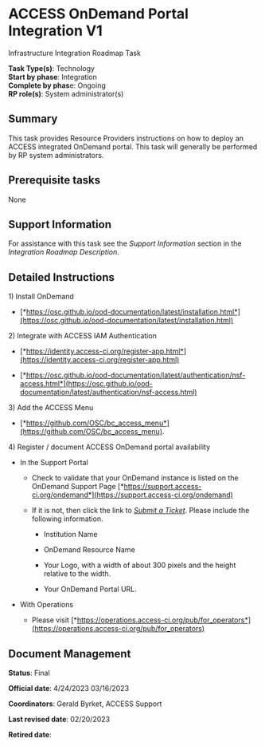 # ACCESS OnDemand Portal Integration V1

Infrastructure Integration Roadmap Task

**Task Type(s)**: Technology  
**Start by phase**: Integration  
**Complete by phas**e: Ongoing  
**RP role(s)**: System administrator(s)

## Summary

This task provides Resource Providers instructions on how to deploy an ACCESS integrated OnDemand portal. This task will generally be performed by RP system administrators.

## Prerequisite tasks

None

## Support Information

For assistance with this task see the *Support Information* section in the *Integration Roadmap Description*.

## Detailed Instructions

1\) Install OnDemand

- [*https://osc.github.io/ood-documentation/latest/installation.html*](https://osc.github.io/ood-documentation/latest/installation.html)

2\) Integrate with ACCESS IAM Authentication

- [*https://identity.access-ci.org/register-app.html*](https://identity.access-ci.org/register-app.html)

- [*https://osc.github.io/ood-documentation/latest/authentication/nsf-access.html*](https://osc.github.io/ood-documentation/latest/authentication/nsf-access.html)

3\) Add the ACCESS Menu

- [*https://github.com/OSC/bc_access_menu*](https://github.com/OSC/bc_access_menu).

4\) Register / document ACCESS OnDemand portal availability

- In the Support Portal

  - Check to validate that your OnDemand instance is listed on the OnDemand Support Page [*https://support.access-ci.org/ondemand*](https://support.access-ci.org/ondemand)

  - If it is not, then click the link to [*Submit a Ticket*](https://support.access-ci.org/open-a-ticket?resource=issue_not_resource_related&is_your_issue_related_to_allocations_=No&category=ACCESS-Support-OnDemand&subject=List%20my%20OnDemand%20installation&problem_description=Please%20list%20my%20OnDemand%20Installation%20on%20the%20ACCESS%20Support%20website.&tag2=249). Please include the following information.

    - Institution Name

    - OnDemand Resource Name

    - Your Logo, with a width of about 300 pixels and the height relative to the width.

    - Your OnDemand Portal URL.

- With Operations

  - Please visit [*https://operations.access-ci.org/pub/for_operators*](https://operations.access-ci.org/pub/for_operators)

## Document Management

**Status**: Final

**Official date**: 4/24/2023 03/16/2023

**Coordinators**: Gerald Byrket, ACCESS Support

**Last revised date**: 02/20/2023

**Retired date**:
